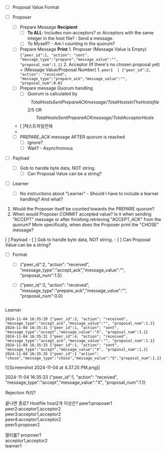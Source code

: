 - [ ] Proposal Value Format
- [ ] Proposer 
	- [ ] Prepare Message **Recipient**
		- [ ] **To ALL**: Includes non-acceptors? or Acceptors with the same integer in the host file? : Send a message. 
		- [ ] To Myself? - Am I counting in the quorum?
	 - [ ] Prepare Message **Print**
			1. Proposer (Message Value is Empty)
				```{"peer_id":1, "action": "sent", "message_type":"prepare","message_value":"", "proposal_num":1.1}```
			2. Acceptor (If there's no chosen proposal yet) = (Message Value/Proposal Number)
				1. ```peer1  | {"peer_id":2, "action": "received", "message_type":"prepare_ack","message_value":"", "proposal_num":0.0}```
	- [ ] Prepare message Quorum handling
		- [ ] Quorum is calculated by $$Total Hosts Sent PrepareACKmessage/Total Hosts In The Hostsfile$$ 2/5 OR  $$Total Hosts Sent PrepareACKmessage/TotalAcceptorHosts $$
	- [ ]텍스트파일전체
	- 

	- [ ] PREPARE_ACK message AFTER quorum is reached
		- [ ] Ignore?
		- [ ] Wait? - Asynchronous
- [ ] Payload
	- [ ] Gob to handle byte data, NOT string.
		- [ ] Can Proposal Value can be a string?
- [ ] Learner
	- [ ] No instructions about "Learner" - Should I have to include a learner handling?  And what?

1. Would the Proposer itself be counted towards the PREPARE quorum?
2. When would Proposer COMMIT accepted value? Is it when sending "ACCEPT" message or after finishing retrieving "ACCEPT_ACK" from the quorum? More specifically, when does the Proposer print the "CHOSE" message?

[ ] Payload
	- [ ] Gob to handle byte data, NOT string.
		- [ ] Can Proposal Value can be a string?
- [ ] Format
	- [ ] {"peer_id":2, "action": "received", "message_type":"accept_ack","message_value":"", "proposal_num":1.5}
	- [ ] {"peer_id":3, "action": "received", "message_type":"prepare_ack","message_value":"", "proposal_num":0.0}



```
```


Learner
```
2024-11-04 16:35:29 {"peer_id":3, "action": "received", "message_type":"accept_ack","message_value":"", "proposal_num":1.1}
2024-11-04 16:35:31 {"peer_id":1, "action": "sent", "message_type":"accept","message_value":"X", "proposal_num":1.1}
2024-11-04 16:35:31 {"peer_id":4, "action": "received", "message_type":"accept_ack","message_value":"", "proposal_num":1.1}
2024-11-04 16:35:33 {"peer_id":1, "action": "sent", "message_type":"accept","message_value":"X", "proposal_num":1.1}
2024-11-04 16:35:35 {"peer_id":1 "action": "chose","message_type":"chose","message_value":"X","proposal_num":1.1}
```
![[Screenshot 2024-11-04 at 4.37.25 PM.png]]

2024-11-04 16:35:33 {"peer_id":1, "action": "received", "message_type":"accept","message_value":"X", "proposal_num":1.1}

Rejection 처리?

끝나면 종료?
Hostfile host2개 이상은?
peer1:proposer1  
peer2:acceptor1,acceptor2  
peer3:acceptor1,acceptor2  
peer4:acceptor1,acceptor2  
peer5:proposer2

멀티롤?
proposer1  
acceptor1,acceptor2  
learner1